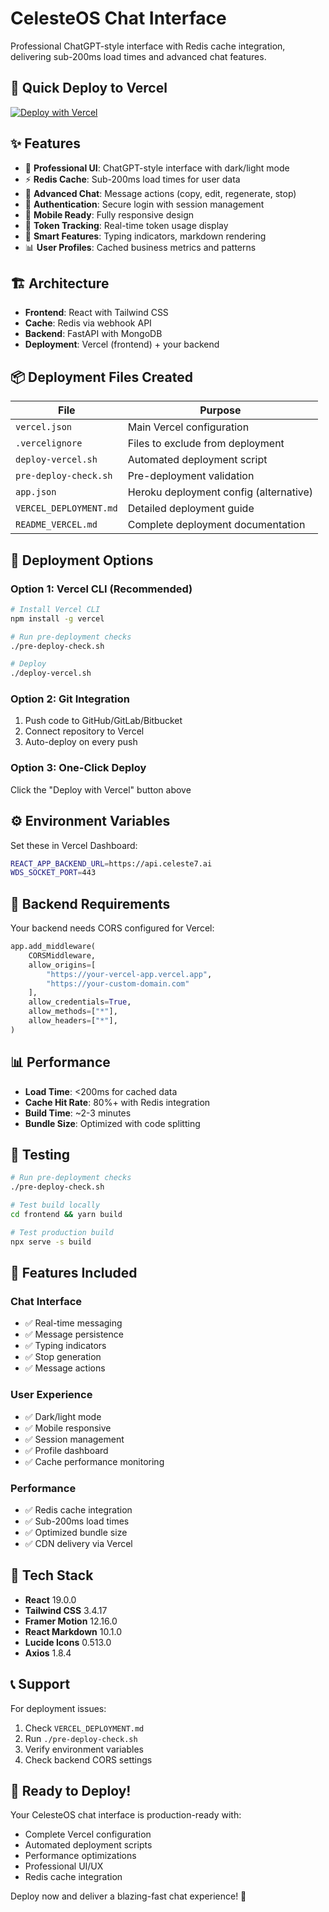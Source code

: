 # CelesteOS Chat Interface

Professional ChatGPT-style interface with Redis cache integration, delivering sub-200ms load times and advanced chat features.

## 🚀 Quick Deploy to Vercel

[![Deploy with Vercel](https://vercel.com/button)](https://vercel.com/new/clone?repository-url=https://github.com/your-username/celesteos-chat&env=REACT_APP_BACKEND_URL&envDescription=Backend%20API%20URL%20for%20CelesteOS&envLink=https://github.com/your-username/celesteos-chat/blob/main/VERCEL_DEPLOYMENT.md)

## ✨ Features

- 🎨 **Professional UI**: ChatGPT-style interface with dark/light mode
- ⚡ **Redis Cache**: Sub-200ms load times for user data
- 💬 **Advanced Chat**: Message actions (copy, edit, regenerate, stop)
- 🔐 **Authentication**: Secure login with session management
- 📱 **Mobile Ready**: Fully responsive design
- 🎯 **Token Tracking**: Real-time token usage display
- 🧠 **Smart Features**: Typing indicators, markdown rendering
- 📊 **User Profiles**: Cached business metrics and patterns

## 🏗️ Architecture

- **Frontend**: React with Tailwind CSS
- **Cache**: Redis via webhook API
- **Backend**: FastAPI with MongoDB
- **Deployment**: Vercel (frontend) + your backend

## 📦 Deployment Files Created

| File | Purpose |
|------|---------|
| `vercel.json` | Main Vercel configuration |
| `.vercelignore` | Files to exclude from deployment |
| `deploy-vercel.sh` | Automated deployment script |
| `pre-deploy-check.sh` | Pre-deployment validation |
| `app.json` | Heroku deployment config (alternative) |
| `VERCEL_DEPLOYMENT.md` | Detailed deployment guide |
| `README_VERCEL.md` | Complete deployment documentation |

## 🚀 Deployment Options

### Option 1: Vercel CLI (Recommended)
```bash
# Install Vercel CLI
npm install -g vercel

# Run pre-deployment checks
./pre-deploy-check.sh

# Deploy
./deploy-vercel.sh
```

### Option 2: Git Integration
1. Push code to GitHub/GitLab/Bitbucket
2. Connect repository to Vercel
3. Auto-deploy on every push

### Option 3: One-Click Deploy
Click the "Deploy with Vercel" button above

## ⚙️ Environment Variables

Set these in Vercel Dashboard:

```bash
REACT_APP_BACKEND_URL=https://api.celeste7.ai
WDS_SOCKET_PORT=443
```

## 🔧 Backend Requirements

Your backend needs CORS configured for Vercel:

```python
app.add_middleware(
    CORSMiddleware,
    allow_origins=[
        "https://your-vercel-app.vercel.app",
        "https://your-custom-domain.com"
    ],
    allow_credentials=True,
    allow_methods=["*"],
    allow_headers=["*"],
)
```

## 📊 Performance

- **Load Time**: <200ms for cached data
- **Cache Hit Rate**: 80%+ with Redis integration
- **Build Time**: ~2-3 minutes
- **Bundle Size**: Optimized with code splitting

## 🧪 Testing

```bash
# Run pre-deployment checks
./pre-deploy-check.sh

# Test build locally
cd frontend && yarn build

# Test production build
npx serve -s build
```

## 📱 Features Included

### Chat Interface
- ✅ Real-time messaging
- ✅ Message persistence
- ✅ Typing indicators
- ✅ Stop generation
- ✅ Message actions

### User Experience
- ✅ Dark/light mode
- ✅ Mobile responsive
- ✅ Session management
- ✅ Profile dashboard
- ✅ Cache performance monitoring

### Performance
- ✅ Redis cache integration
- ✅ Sub-200ms load times
- ✅ Optimized bundle size
- ✅ CDN delivery via Vercel

## 🎯 Tech Stack

- **React** 19.0.0
- **Tailwind CSS** 3.4.17
- **Framer Motion** 12.16.0
- **React Markdown** 10.1.0
- **Lucide Icons** 0.513.0
- **Axios** 1.8.4

## 📞 Support

For deployment issues:
1. Check `VERCEL_DEPLOYMENT.md`
2. Run `./pre-deploy-check.sh`
3. Verify environment variables
4. Check backend CORS settings

## 🎉 Ready to Deploy!

Your CelesteOS chat interface is production-ready with:
- Complete Vercel configuration
- Automated deployment scripts
- Performance optimizations
- Professional UI/UX
- Redis cache integration

Deploy now and deliver a blazing-fast chat experience! 🚀


